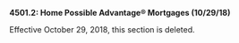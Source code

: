 **4501.2: Home Possible Advantage® Mortgages (10/29/18)**

Effective October 29, 2018, this section is deleted.
